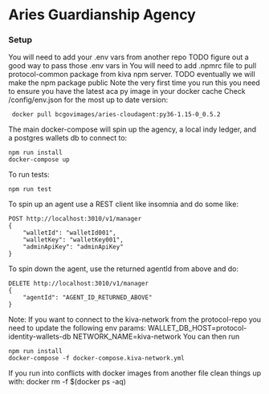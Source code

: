 # Aries Guardianship Agency

### Setup
You will need to add your .env vars from another repo
  TODO figure out a good way to pass those .env vars in
You will need to add .npmrc file to pull protocol-common package from kiva npm server.
  TODO eventually we will make the npm package public
Note the very first time you run this you need to ensure you have the latest aca py image in your docker cache
Check /config/env.json for the most up to date version:
```
 docker pull bcgovimages/aries-cloudagent:py36-1.15-0_0.5.2
```
The main docker-compose will spin up the agency, a local indy ledger, and a postgres wallets db to connect to:
```
npm run install
docker-compose up
```
To run tests:
```
npm run test
```

To spin up an agent use a REST client like insomnia and do some like:
```
POST http://localhost:3010/v1/manager
{
	"walletId": "walletId001",
	"walletKey": "walletKey001",
	"adminApiKey": "adminApiKey"
}
```
To spin down the agent, use the returned agentId from above and do:
```
DELETE http://localhost:3010/v1/manager
{
	"agentId": "AGENT_ID_RETURNED_ABOVE"
}
```

Note:
If you want to connect to the kiva-network from the protocol-repo you need to update the following env params:
  WALLET_DB_HOST=protocol-identity-wallets-db
  NETWORK_NAME=kiva-network
You can then run
```
npm run install
docker-compose -f docker-compose.kiva-network.yml
```

If you run into conflicts with docker images from another file clean things up with: docker rm -f $(docker ps -aq)
